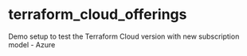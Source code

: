 # terraform_cloud_offerings
Demo setup to test the Terraform Cloud version with new subscription model - Azure
